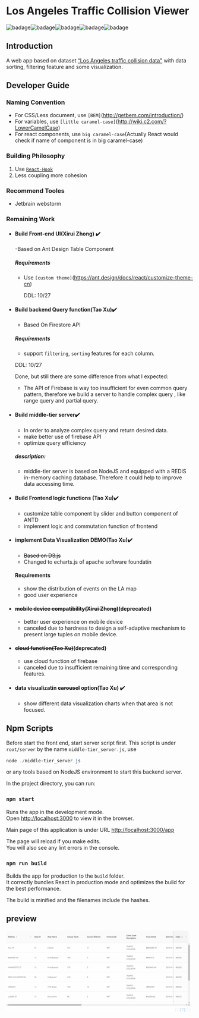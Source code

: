 # Los Angeles Traffic Collision Viewer
![badage](https://img.shields.io/badge/firebase-v7.2.0-yellow)![badage](https://img.shields.io/badge/React-v16.10.0-blue)![badage](https://img.shields.io/badge/Redux-v7.1.1-purple)![badage](https://img.shields.io/badge/eCharts-v4.5.0-#8ea6b4)![badage](https://img.shields.io/badge/antd-v3.24.3-#46b3e6)

## Introduction

A web app based on dataset [“Los Angeles traffic collision data"](<https://www.kaggle.com/cityofLA/los-angeles-traffic-collision-data>)  with data sorting, filtering feature and some visualization.

## Developer Guide

### Naming Convention

- For CSS/Less document, use `[BEM]`(<http://getbem.com/introduction/>) 
- For variables, use `[little caramel-case]`(<http://wiki.c2.com/?LowerCamelCase>)
- For react components, use `big caramel-case`(Actually React would check if name of component is in big caramel-case)

### Building Philosophy
1. Use [`React-Hook`](https://reactjs.org/docs/hooks-intro.html)
2. Less coupling more cohesion

### Recommend Tooles
- Jetbrain webstorm

### Remaining Work
- #### Build Front-end UI(Xirui Zhong) :heavy_check_mark:
    -Based on Ant Design Table Component
    
    ##### Requirements
  - Use `[custom theme]`(https://ant.design/docs/react/customize-theme-cn)
    
    
    DDL: 10/27
  
- #### Build backend Query function(Tao Xu):heavy_check_mark:
    - Based On Firestore API
    ##### Requirements
    - support `filtering`, `sorting` features for each column.
    
    DDL: 10/27
    
    Done, but still there are some difference from what I expected:
    
    - The API of Firebase is way too insufficient for even common query pattern, therefore we build a server to handle complex query , like range query and partial query.
    
- #### Build middle-tier server:heavy_check_mark:

    - In order to analyze complex query and return desired data.
    - make better use of firebase API
    - optimize query efficiency

    ##### description:

    - middle-tier server is based on NodeJS and equipped with a REDIS in-memory caching database. Therefore it could help to improve data accessing time.

- #### Build Frontend logic functions (Tao Xu):heavy_check_mark:

    - customize table component by slider and button component of ANTD
    - implement logic and commutation function of frontend

- #### implement Data Visualization DEMO(Tao Xu):heavy_check_mark:
    - ~~Based on D3.js~~
    - Changed to echarts.js of apache software foundatin
    #### Requirements
    - show the distribution of events on the LA map
    - good user experience
    
- #### ~~mobile device compatibility(Xirui Zhong)~~(deprecated)
    - better user experience on mobile device
    - canceled due to hardness to design a self-adaptive mechanism to present large tuples on mobile device.

- #### ~~cloud function(Tao Xu)~~(deprecated)
    - use cloud function of firebase
    - canceled due to insufficient remaining time and corresponding features.
    
- #### data visualizatin ~~carousel~~ option(Tao Xu) :heavy_check_mark:
    - show different data visualization charts when that area is not focused.
    

## Npm Scripts

Before start the front end, start server script first. This script is under `root/server` by the name `middle-tier_server.js`, use

```powershell
node ./middle-tier_server.js
```

or any tools based on NodeJS environment to start this backend server.



In the project directory, you can run:


### `npm start`

Runs the app in the development mode.<br>
Open [http://localhost:3000](http://localhost:3000) to view it in the browser.

Main page of this application is under URL [http://localhost:3000/app](http://localhost:3000/app) 

The page will reload if you make edits.<br>
You will also see any lint errors in the console.

### `npm run build`

Builds the app for production to the `build` folder.<br>
It correctly bundles React in production mode and optimizes the build for the best performance.

The build is minified and the filenames include the hashes.<br>

## preview

![midtermPresentation](assets/midtermPresentation.gif)